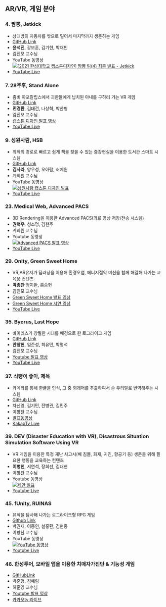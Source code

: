 ## AR/VR, 게임 분야

### 4. 짬뽕, Jetkick
- 상대방의 자동차를 밖으로 밀어서 마지막까지 생존하는 게임
- [GitHub Link](https://github.com/champon-capstone/jetkick)
- **윤석진**, 강보훈, 김기현, 박재빈
- 김진모 교수님
- YouTube 동영상 <br>
[![[2021 한성대학교 캡스톤디자인] 짬뽕 팀(4) 최종 발표 - Jetkick](https://img.youtube.com/vi/48IjZi64Fek/0.jpg)](https://www.youtube.com/watch?v=48IjZi64Fek)
- [YouTube Live](https://www.youtube.com/watch?v=_FBDSLkY76I)

### 7. 28주후, Stand Alone
- 좀비 아포칼립스에서 괴한들에게 납치된 아내를 구하러 가는 VR 게임
- [GitHub Link](https://github.com/28WeeksLater/ZombieGame)
- **민경환**, 김태건, 나상혁, 박찬형  
- 김진모 교수님
- [캡스톤 디자인 발표 영상](https://youtu.be/cADNHF9ddQo)
- [YouTube Live](https://youtu.be/iDiKts9F1sQ)

### 9. 성원사람, HSB
- 최적의 경로로 빠르고 쉽게 책을 찾을 수 있는 증강현실을 이용한 도서관 스마트 시스템 
- [GitHub Link](https://github.com/diddntjd99/ARLibrary)
- **김사라**, 양우성, 오아람, 허예원
- 계희원 교수님
- YouTube 동영상 <br>
[![성원사람 캡스톤 디자인 발표](https://img.youtube.com/vi/_WLetIuQOFY/0.jpg)](https://www.youtube.com/watch?v=_WLetIuQOFY)
- [YouTube Live](https://youtu.be/PQWOyGKZqYg) 

### 23. Medical Web, Advanced PACS
- 3D Rendering을 이용한 Advanced PACS(의료 영상 저장/전송 시스템)
- **권혁우**, 성소명, 김현주
- 계희원 교수님
- Youtube 동영상 <br>
[![Advanced PACS 발표 영상](https://img.youtube.com/vi/3dhiCGRXcjk/0.jpg)](https://youtu.be/3dhiCGRXcjk)
- [YouTube Live](https://youtu.be/Ha-_LJlTRX4)

### 29. Onity, Green Sweet Home
- VR,AR유저가 딥러닝을 이용해 환경오염, 에너지절약 미션을 함께 해결해 나가는 교육용 컨텐츠
- **박종찬** 정지완, 홍승현 
- 김진모 교수님
- [Green Sweet Home 발표 영상](https://www.youtube.com/watch?v=_aIbjnWPXYM)
- [Green Sweet Home 시연 영상](https://youtu.be/mvTdseX5jgs)
- [YouTube Live](https://www.youtube.com/channel/UCrY1-j6kaY_BZKinuZrJowA)

### 35. Byerus, Last Hope
- 바이러스가 창궐한 시대를 배경으로 한 로그라이크 게임
- [GitHub Link](https://github.com/727207e/CapStone_Roguelike)
- **안창현**, 임준성, 최유민, 박명석  
- 김진모 교수님
- [Youtube 발표 영상](https://youtu.be/HmMQrAQPd8g)
- [YouTube Live](https://youtu.be/_omvcv_StVk)

### 37. 식빵이 좋아, 제목
- 카메라를 통해 한글을 인식, 그 중 외래어를 추출하여서 순 우리말로 번역해주는 시스템
- [GitHub Link](https://github.com/kimkim5253/CapstoneDesignCode)
- 차신영, 김기민, 전병관, 김민주
- 이항찬 교수님
- [발표동영상](https://www.youtube.com/watch?v=kjoSdW7X-4s&feature=youtu.be)
- [KakaoTv Live](https://tv.kakao.com/channel/3834571)

### 39. DEV (Disaster Education with VR), Disastrous Situation Simulation Software Using VR
-  VR 게임을 이용한 특정 재난 사고시(배 침몰, 화재, 지진, 항공기 등) 생존을 위해 필요한 행동을 교육하는 컨텐츠
- **이병헌**, 서연석, 장희선, 김태현
- 이항찬 교수님
- Youtube 동영상 <br/>
 [![제안 발표](https://img.youtube.com/vi/vNisqauU2_s/0.jpg)](https://youtu.be/xs_Jw70G9TA)
- [Youtube Live](https://youtu.be/lmEnFhdHilA)

### 45. fUnity, RUINAS
- 유적을 탐사해 나가는  로그라이크형 RPG 게임
- [Github Link](https://github.com/rnjswo9578/capstone-design)
- 박권재, 이종인, 설홍환, 김현중
- 이항찬 교수님
- YouTube 동영상 <br>
  [![YouTube 동영상](https://img.youtube.com/vi/RL4EX9SM3AM/0.jpg)](https://youtu.be/RL4EX9SM3AM) 
- [Youtube Live](https://youtu.be/loic7ttUEmA)

### 46. 한성투어,  모바일 앱을 이용한 치매자가진단 & 기능성 게임
- [GitHubLink](https://github.com/june1921/AntiDementia)
- 박준형, 김예림
- 허준영 교수님
- [Youtube 발표 영상](https://www.youtube.com/watch?v=4Z9jbI69Wo4)
- [카카오tv 라이브](https://tv.kakao.com/channel/3834230)
